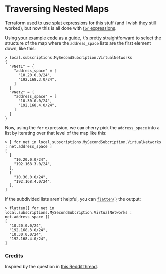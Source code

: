 # Traversing Nested Maps

Terraform [used to use splat expressions](https://www.terraform.io/docs/language/expressions/splat.html#splat-expressions-with-maps) for this stuff (and I wish they still worked), but now this is all done with [`for` expressions](https://www.terraform.io/docs/language/expressions/for.html).

Using [your example code as a guide](https://github.com/RulerOf/terraform-code-examples/traversing-nested-maps/main.tf), it's pretty straightforward to select the structure of the map where the `address_space` lists are the first element down, like this:

    > local.subscriptions.MySecondSubcription.VirtualNetworks
    {
      "vNet1" = {
        "address_space" = [
          "10.20.0.0/24",
          "192.168.3.0/24",
        ]
      }
      "vNet2" = {
        "address_space" = [
          "10.30.0.0/24",
          "192.168.4.0/24",
        ]
      }
    }

Now, using the `for` expression, we can cherry pick the `address_space` into a list by iterating over that level of the map like this:

    > [ for net in local.subscriptions.MySecondSubcription.VirtualNetworks : net.address_space ]
    [
      [
        "10.20.0.0/24",
        "192.168.3.0/24",
      ],
      [
        "10.30.0.0/24",
        "192.168.4.0/24",
      ],
    ]

If the subdivided lists aren't helpful, you can [`flatten()`](https://www.terraform.io/docs/language/functions/flatten.html) the output:

    > flatten([ for net in local.subscriptions.MySecondSubcription.VirtualNetworks : net.address_space ])
    [
      "10.20.0.0/24",
      "192.168.3.0/24",
      "10.30.0.0/24",
      "192.168.4.0/24",
    ]

### Credits

Inspired by the question in [this Reddit thread](https://www.reddit.com/r/Terraform/comments/pms32s/deeply_nested_maps_help/).

